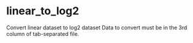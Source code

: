 # linear_to_log2
Convert linear dataset to log2 dataset
Data to convert must be in the 3rd column of tab-separated file.

